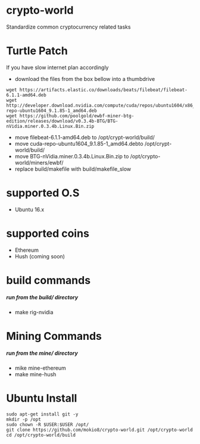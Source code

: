 # crypto-world
Standardize common cryptocurrency related tasks

# Turtle Patch
If you have slow internet plan accordingly
-  download the files from the box bellow into a thumbdrive

```
wget https://artifacts.elastic.co/downloads/beats/filebeat/filebeat-6.1.1-amd64.deb
wget http://developer.download.nvidia.com/compute/cuda/repos/ubuntu1604/x86_64/cuda-repo-ubuntu1604_9.1.85-1_amd64.deb
wget https://github.com/poolgold/ewbf-miner-btg-edition/releases/download/v0.3.4b-BTG/BTG-nVidia.miner.0.3.4b.Linux.Bin.zip
```

- move filebeat-6.1.1-amd64.deb to /opt/crypt-world/build/
- move cuda-repo-ubuntu1604_9.1.85-1_amd64.debto /opt/crypt-world/build/
- move BTG-nVidia.miner.0.3.4b.Linux.Bin.zip to /opt/crypto-world/miners/ewbf/
- replace build/makefile with build/makefile_slow 

# supported O.S
- Ubuntu 16.x

# supported coins
- Ethereum
- Hush (coming soon)

# build commands
##### run from the build/ directory
- make rig-nvidia

# Mining Commands
##### run from the mine/ directory
- mike mine-ethereum
- make mine-hush



# Ubuntu Install
```
sudo apt-get install git -y
mkdir -p /opt
sudo chown -R $USER:$USER /opt/
git clone https://github.com/mokio8/crypto-world.git /opt/crypto-world
cd /opt/crypto-world/build
```
